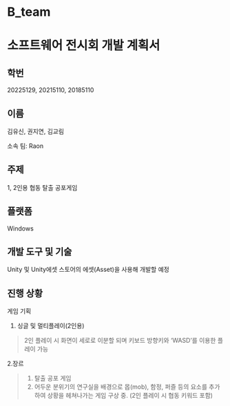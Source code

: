 # B_team

소프트웨어 전시회 개발 계획서  
==========================

학번
----
20225129, 20215110, 20185110

이름
----
김유신, 권지연, 김교림

소속 팀: Raon

주제
----
1, 2인용 협동 탈출 공포게임

플랫폼
----
Windows

개발 도구 및 기술 
----------------
Unity 및 Unity에셋 스토어의 에셋(Asset)을 사용해 개발할 예정

진행 상황
--------
게임 기획

1. 싱글 및 멀티플레이(2인용)

>2인 플레이 시 화면이 세로로 이분할 되며 키보드 방향키와 ‘WASD’를 이용한 플레이 가능

2.장르

>1. 탈출 공포 게임
>2. 어두운 분위기의 연구실을 배경으로 몹(mob), 함정, 퍼즐 등의 요소를 추가하여 상황을 헤쳐나가는 게임 구상 중. (2인 플레이 시 협동 키워드 포함)
